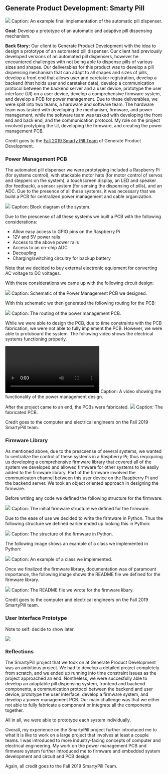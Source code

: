 ## Generate Product Development: Smarty Pill

<img src="images/smarty_pill_sample_design.png?raw=true"/>
Caption: An example final implementation of the automatic pill dispenser.

**Goal:** Develop a prototype of an automatic and adaptive pill dispensing mechanism.

**Back Story:**
Our client to Generate Product Development with the idea to design a prototype of an automated pill dispenser. Our client had previously developed versions of an automated pill dispensers, however he encountered challenges with not being able to dispense pills of various sizes and shapes. Our deliverables for this product was to develop a pill dispensing mechanism that can adapt to all shapes and sizes of pills, develop a front end that allows user and caretaker registration, develop a backend (that holds user and caretaker data), develop a communication protocol between the backend server and a user device, prototype the user interface (UI) on a user device, develop a comprehensive firmware system, and develop a PCB for power management. Due to these deliverables, we were split into two teams, a hardware and software team. The hardware team was tasked with developing the mechanism, firmware, and power management, while the software team was tasked with developing the front end and back end, and the communication protocol. My role on the project involved protytping the UI, developing the firmware, and creating the power management PCB.

Credit goes to the <a href="https://web.archive.org/web/20191130065915/https://web.northeastern.edu/generate/our-team/"> Fall 2019 Smarty Pill Team</a> of Generate Product Development.

### Power Management PCB

The automated pill dispenser we were prototyping included a Raspberry Pi (for systems control), with stackable motor hats (for motor control of servos and steppers on the system), a touchscreen display, an LED and speaker (for feedback), a sensor system (for sensing the dispensing of pills), and an ADC. Due to the presence of all these systems, it was necessary that we build a PCB for centralized power management and cable organization. 

<img src = "images/smarty_pill_block_diagram.png?raw=true"/>
Caption: Block diagram of the system.

Due to the prescense of all these systems we built a PCB with the following considerations: 
- Allow easy access to GPIO pins on the Raspberry Pi 
- 12V and 5V power rails
- Access to the above power rails
- Access to an on-chip ADC
- Decoupling
- Charging/switching circuitry for backup battery 

Note that we decided to buy external electronic equipment for converting AC voltage to DC voltages.

With these considerations we came up with the following circuit design: 

<img src = "images/smarty_pill_schematic.png?raw=true"/>
Caption: Schematic of the Power Management PCB we designed.

With this schematic we then generated the following routing for the PCB: 

<img src = "images/smarty_pill_pcb_routing.png?raw=true"/>
Caption: The routing of the power management PCB.

While we were able to design the PCB, due to time constraints with the PCB fabrication, we were not able to fully implement the PCB. However, we were able to protoboard the system. The following video shows the electrical systems functioning properly.

<video controls>
  <source src="images/smarty_pill_electrical_v.mp4" type="video/mp4">
  Your browser does not support the video tag.
</video>
Caption: A video showing the functionality of the power management design.

After the project came to an end, the PCBs were fabricated.
<img src = "images/smarty_pill_pcbs.JPG?raw=true"/>
Caption: The fabricated PCB.

Credit goes to the computer and electrical engineers on the Fall 2019 SmartyPill team.

### Firmware Library

As mentioned above, due to the prescsense of several systems, we wanted to centralize the control of these systems in a Raspberry Pi; thus reqcquring us developing a comprehensive firmware library that covered all of the system we developed and allowed firmware for other systems to be easily added to the firmware library. Part of the firmware involved the communicaton channel between this user device on the Raspberry Pi and the backend server. We took an object oriented approach in designing the firmware. 

Before writing any code we defined the following structure for the firmware:

<img src = "images/smarty_pill_firmware_structure.png?raw=true"/>
Caption: The initial firmware structure we defined for the firmware.

Due to the ease of use we decided to write the firmware in Python.
Thus the following structure we defined earlier ended up looking this in Python:

<img src = "images/smarty_pill_firmware_structure_code.png?raw=true"/>
Caption: The structure of the firmware in Python.

The following image shows an example of a class we implemented in Python:

<img src = "images/smarty_pill_firmware_code_sc.png?raw=true"/>
Caption: An example of a class we implemented.

Once we finalized the firmware library, documentation was of paramount importance, the following image shows the README file we defined for the firmware library.

<img src = "images/smarty_pill_firmware_readme.png?raw=true"/>
Caption: The README file we wrote for the firmware libary.

Credit goes to the computer and electrical engineers on the Fall 2019 SmartyPill team.

### User Interface Prototype 

Note to self: decide to show later.

<img src="images/dummy_thumbnail.jpg?raw=true"/>

### Reflections

The SmartyPill project that we took on at Generate Product Development was an ambitious project.
We had to develop a detailed project completely from scratch, and we ended up running into time constraint issues as the project approached an end.
Nontheless, we were succesfully able to develop an adaptable pill dispensing system, frontend and backend components, a communication protocol between the backend and user device, prototype the user interface, develop a firmware system, and develop a power management PCB. Our main challenge was that we either not able to fully fabricate a component or integrate all the components together.

All in all, we were able to prototype each system individually.

Overall, my experience on the SmartyPill project further introduced me to what it is like to work on a large project that involves at least a couple teams. I was introduced to more industry-facing concepts of computer and electrical engineering. My work on the power management PCB and firmware system further introduced me to firmware and embedded system development and circuit and PCB design.

Again, all credit goes to the Fall 2019 SmartyPill Team.
